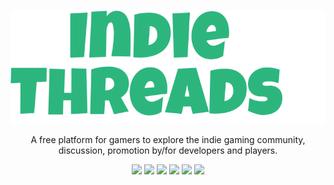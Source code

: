 <p align="center">
    <img src="./assets/logo.svg" />
</p>

<p align="center">
A free platform for gamers to explore the indie gaming community, discussion, promotion by/for developers and players.
</p>


<p align="center">
  <img src="https://camo.githubusercontent.com/fff9737fa823a9c62e19a8f3a3a8f6e3268a310164027b4707ac038ef77556d0/68747470733a2f2f696d672e736869656c64732e696f2f62616467652f52656163742532302d2532333631444146422e7376673f267374796c653d666f722d7468652d6261646765266c6f676f3d5265616374266c6f676f436f6c6f723d7768697465"/>
  <img src="https://camo.githubusercontent.com/2efe24dd702eb49b97c4be01880911b922d5b46bfdf22d64daaafe7fa71332a5/68747470733a2f2f696d672e736869656c64732e696f2f62616467652f52656163745f526f757465722532302d2532334341343234352e7376673f267374796c653d666f722d7468652d6261646765266c6f676f3d5265616374253230526f75746572266c6f676f436f6c6f723d7768697465"/>
  <img src="https://camo.githubusercontent.com/53401eae88745253d3df5b8283be4ac7e93414a180133a86e0aa968af0356e10/68747470733a2f2f696d672e736869656c64732e696f2f62616467652f46697265626173652532302d2532334646434132382e7376673f267374796c653d666f722d7468652d6261646765266c6f676f3d4669726562617365266c6f676f436f6c6f723d7768697465"/>  
  <img src="https://camo.githubusercontent.com/caf9d3251680e742d78d1caf78b151140a3498a8cbd6b0877246c1f5217743fc/68747470733a2f2f696d672e736869656c64732e696f2f62616467652f4669676d612532302d2532334632344531452e7376673f267374796c653d666f722d7468652d6261646765266c6f676f3d4669676d61266c6f676f436f6c6f723d7768697465"/>
  <img src="https://camo.githubusercontent.com/3893ab784381af7c0095a743c77f6ff207bce0951462a56b6db0c3fe6c8a52c2/68747470733a2f2f696d672e736869656c64732e696f2f62616467652f4e65746c6966792532302d2532333030433742372e7376673f267374796c653d666f722d7468652d6261646765266c6f676f3d4e65746c696679266c6f676f436f6c6f723d7768697465"/>
  <img src="https://camo.githubusercontent.com/3dbcfa4997505c80ef928681b291d33ecfac2dabf563eb742bb3e269a5af909c/68747470733a2f2f696d672e736869656c64732e696f2f6769746875622f6c6963656e73652f496c65726961796f2f6d61726b646f776e2d6261646765733f7374796c653d666f722d7468652d6261646765"/>
</p>

